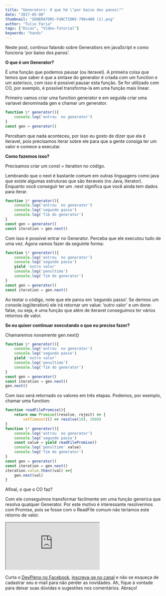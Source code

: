 ```yaml
---
title: "Generators: O que há \"por baixo dos panos\""
date: "2017-05-08"
thumbnail: "GENERATORS-FUNCTIONS-790x400 (1).png"
author: "Tulio Faria"
tags: ["Dicas", "Video-Tutorial"]
keywords: "hands"
---
```



Neste post, continuo falando sobre Generatiors em javaScript e como funciona ‘por baixo dos panos’.

 
**O que é um Generator?**

É uma função que podemos pausar (ou iteravel). A primeira coisa que temos que saber é que a sintaxe do generator é criada com um function e um asterisco, com isso é possível pausar esta função. Se for utilizado com CO, por exemplo, é possível transforma-la em uma função mais linear.

Primeiro vamos criar uma function generator e em seguida criar uma variavel denominada gen e chamar um generator.

```jsx {numberLines: true}
function \* generator(){
    console.log('entrou  no generator')
}
const gen = generator()
```

Percebam que nada aconteceu, por isso eu gosto de dizer que ela é iteravel, pois precisamos iterar sobre ele para que a gente consiga ter um valor e comece a executar.

**Como fazemos isso?**

Precisamos criar um const = iteration no código.

Lembrando que o next é bastante comum em outras linguagens como java que existe algumas  estruturas que são iteraveis (no Java, Iterator). Enquanto você conseguir ter um .next significa que você ainda tem dados para iterar.

```jsx {numberLines: true}
function \* generator(){
    console.log('entrou  no generator')
    console.log('segundo passo')
    console.log('fim do generator')
}
const gen = generator()
const iteration = gen.next()
```

Com isso é possível entrar no Generator. Perceba que ele executou tudo de uma vez. Agora vamos fazer da seguinte forma:

```jsx {numberLines: true}
function \* generator(){
    console.log('entrou  no generator')
    console.log('segundo passo')
    yield 'outro valor'
    console.log('penultimo')
    console.log('fim do generator')
}
const gen = generator()
const iteration = gen.next()
```

Ao testar o código, note que ele parou em ‘segundo passo’. Se dermos um console.log(iteration) ele irá retornar um value: ‘outro valor’ e um done: false, ou seja, é uma função que além de iteravel conseguimos ter vários retornos de valor.

**Se eu quiser continuar executando o que eu preciso fazer?**

Chamaremos novamente gen.next()

```jsx {numberLines: true}
function \* generator(){
    console.log('entrou  no generator')
    console.log('segundo passo')
    yield 'outro valor'
    console.log('penultimo')
    console.log('fim do generator')
}
const gen = generator()
const iteration = gen.next()
gen.next()
```

Com isso será retornado os valores em três etapas. Podemos, por exemplo, chamar uma function:

```jsx {numberLines: true}
function readFilePromise(){
    return new Promise((resolve, reject) => {
        setTimeout(() => resolve(10), 2000)
}
function \* generator(){
    console.log('entrou  no generator')
    console.log('segundo passo')
    const value = yield readFilePromise()
    console.log('penultimo' value)
    console.log('fim do generator')
}
const gen = generator()
const iteration = gen.next()
iteration.value.then((val) =>{
    gen.next(val)
}
```

Afinal, o que o CO faz?

Com ele conseguimos transformar facilmente em uma função generica que resolva qualquer Generator. Por este motivo é interessante resolvermos com Promise, pois se fosse com o ReadFile comum não teríamos este retorno de valor.

 

<div class="embed-responsive embed-responsive-16by9"> 
<iframe class="embed-responsive-item" src="https://www.youtube.com/embed/H13rOIqFVPk" allowfullscreen></iframe>
</div>

Curta o [DevPleno no Facebook](https://www.facebook.com/devpleno), [inscreva-se no canal](https://www.youtube.com/devplenocom) e não se esqueça de cadastrar seu e-mail para não perder as novidades. Ah, fique à vontade para deixar suas dúvidas e sugestões nos comentários. Abraço!
